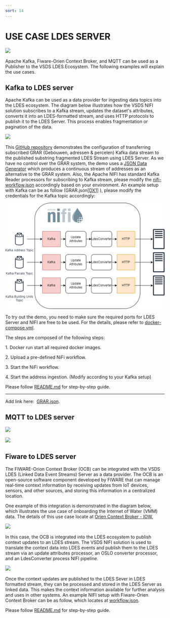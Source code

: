 ```yaml
---
sort: 14
---
```


# USE CASE LDES SERVER

![](/VSDS-Tech-Docs/images/onboarding.png)

Apache Kafka, Fiware-Orien Context Broker, and MQTT can be used as a Publisher to the VSDS LDES Ecosystem. The following examples will explain the use cases.   

##  Kafka to LDES server



Apache Kafka can be used as a data provider for ingesting data topics into the LDES ecosystem. The diagram below illustrates how the VSDS NIFI solution subscribes to a Kafka stream, updates the dataset's attributes, converts it into an LDES-formatted stream, and uses HTTP protocols to publish it to the LDES Server. This process enables fragmentation or pagination of the data.

![](/VSDS-Tech-Docs/images/kafka.png)

This [GitHub repository](https://github.com/Informatievlaanderen/VSDS-LDES-E2E-testing/tree/main/e2e-test/use-cases/grar/1.addresses-substring-fragmentation) demonstrates the configuration of transferring subscribed GRAR (Gebouwen, adressen & percelen) Kafka data stream to the published substring fragmented LDES Stream using LDES Server. As we have no control over the GRAR system, the demo uses a [JSON Data Generator](https://github.com/Informatievlaanderen/VSDS-LDES-E2E-testing/blob/main/json-data-generator/README.md) which produces a continuous stream of addresses as an alternative to the GRAR system. Also, the Apache NIFI has standard Kafka Reader processors for subscribing to Kafka stream, please modify the [nifi-workflow.json](https://github.com/Informatievlaanderen/VSDS-LDES-E2E-testing/blob/main/e2e-test/use-cases/grar/1.addresses-substring-fragmentation/nifi-workflow.json) accordingly based on your environment. An example setup with Kafka can be as follow (GRAR.json[[DX1]](https://vlaamseoverheid.sharepoint.com/sites/Digitaal-Vlaanderen-VSDS/Gedeelde%20documenten/General/VSDS%20portaal/Tech%20docs.docx#_msocom_1) ), please modify the credentials for the Kafka topic accordingly:

![](/docs/images/Kafka_onboarding.png)

To try out the demo, you need to make sure the required ports for LDES Server and NIFI are free to be used. For the details, please refer to [docker-compose.yml](https://github.com/Informatievlaanderen/VSDS-LDES-E2E-testing/blob/main/e2e-test/use-cases/grar/1.addresses-substring-fragmentation/docker-compose.yml).

The steps are composed of the following steps:

1\. Docker run start all required docker images.

2\. Upload a pre-defined NiFi workflow.

3\. Start the NiFi workflow.

4\. Start the address ingestion. (Modify according to your Kafka setup)

Please follow [README.md](https://github.com/Informatievlaanderen/VSDS-LDES-E2E-testing/blob/main/e2e-test/use-cases/grar/1.addresses-substring-fragmentation/README.md) for step-by-step guide.

* * * * *

Add link here:  [GRAR.json](https://github.com/samuvack/VSDS-Tech-Docs/files/GRAR.json).




##  MQTT to LDES server

![](/VSDS-Tech-Docs/images/MQQ.png)

![](/VSDS-Tech-Docs/images/MQTT.png)


## Fiware to LDES server

The FIWARE-Orion Context Broker (OCB) can be integrated with the VSDS LDES (Linked Data Event Streams) Server as a data provider. The OCB is an open-source software component developed by FIWARE that can manage real-time context information by receiving updates from IoT devices, sensors, and other sources, and storing this information in a centralized location.

One example of this integration is demonstrated in the diagram below, which illustrates the use case of onboarding the Internet of Water (VMM) data. The details of this use case locate at [Orien Context Broker - IOW.](https://github.com/Informatievlaanderen/VSDS-LDES-E2E-testing/tree/main/use-cases/iow)   

![](/VSDS-Tech-Docs/images/Fiware.png)

In this case, the OCB is integrated into the LDES ecosystem to publish context updates to an LDES stream. The VSDS NIFI solution is used to translate the context data into LDES events and publish them to the LDES stream via an update attributes processor, an OSLO converter processor, and an LdesConverter process NIFI pipeline.

![](file:///C:/Users/samue/AppData/Local/Temp/msohtmlclip1/01/clip_image002.png)

Once the context updates are published to the LDES Sever in LDES formatted stream, they can be processed and stored in the LDES Server as linked data. This makes the context information available for further analysis and uses in other systems. An example NIFI setup with Fiware-Orien Context Broker can be as follow, which locates at [workflow.json](https://github.com/Informatievlaanderen/VSDS-LDES-E2E-testing/blob/main/use-cases/iow/workflow.json).

Please follow [README.md](https://github.com/Informatievlaanderen/VSDS-LDES-E2E-testing/blob/main/use-cases/iow/README.md) for step-by-step guide.

